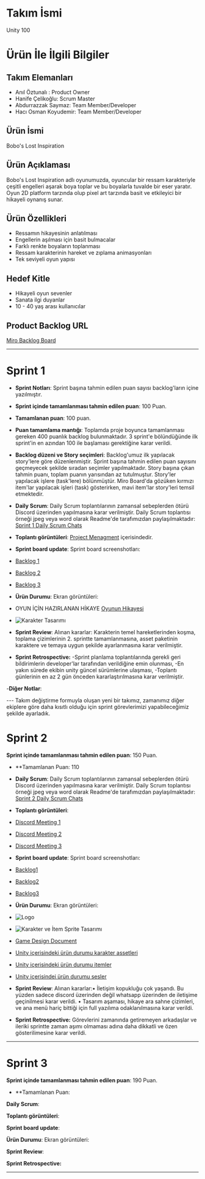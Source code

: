 # **Takım İsmi**

Unity 100

# Ürün İle İlgili Bilgiler

## Takım Elemanları

- Anıl Öztunalı : Product Owner
- Hanife Çelikoğlu: Scrum Master
- Abdurrazzak Saymaz: Team Member/Developer
- Hacı Osman Koyudemir: Team Member/Developer

## Ürün İsmi
Bobo's Lost Inspiration


## Ürün Açıklaması
Bobo's Lost Inspiration adlı oyunumuzda, oyuncular bir ressam karakteriyle çeşitli engelleri aşarak boya toplar ve bu boyalarla tuvalde bir eser yaratır. Oyun 2D platform tarzında olup pixel art tarzında basit ve etkileyici bir  hikayeli oynanış sunar. 
## Ürün Özellikleri
- Ressamın hikayesinin anlatılması
- Engellerin aşılması için basit bulmacalar
- Farklı renkte boyaların toplanması
- Ressam karakterinin hareket ve zıplama animasyonları
- Tek seviyeli oyun yapısı



## Hedef Kitle
- Hikayeli oyun sevenler
- Sanata ilgi duyanlar
- 10 - 40 yaş arası kullanıcılar


## Product Backlog URL

[Miro Backlog Board](https://miro.com/app/board/uXjVK2i0u6o=/)

---

# Sprint 1
- **Sprint Notları**: Sprint başına tahmin edilen puan sayısı backlog'ların içine yazılmıştır. 

- **Sprint içinde tamamlanması tahmin edilen puan**: 100 Puan.
- **Tamamlanan puan**: 100 puan.
  
- **Puan tamamlama mantığı**: Toplamda proje boyunca tamamlanması gereken 400 puanlık backlog bulunmaktadır. 3 sprint'e bölündüğünde ilk sprint'in en azından 100 ile başlaması gerektiğine karar verildi.

- **Backlog düzeni ve Story seçimleri**: Backlog'umuz ilk yapılacak story'lere göre düzenlenmiştir. Sprint başına tahmin edilen puan sayısını geçmeyecek şekilde sıradan seçimler yapılmaktadır. Story başına çıkan tahmin puanı, toplam puanın yarısından az tutulmuştur. Story'ler yapılacak işlere (task'lere) bölünmüştür. Miro Board'da gözüken kırmızı item'lar yapılacak işleri (task) gösterirken, mavi item'lar story'leri temsil etmektedir.



- **Daily Scrum**: Daily Scrum toplantılarının zamansal sebeplerden ötürü Discord üzerinden  yapılmasına karar verilmiştir. Daily Scrum toplantısı örneği jpeg veya word olarak Readme'de tarafımızdan paylaşılmaktadır: [Sprint 1 Daily Scrum Chats](https://github.com/hanifecelikoglu/unity100/blob/main/ProjectMenagement/Sprint%20Documents/DailyScrumMeetingNotesSprint1_.docx)

- **Toplantı görüntüleri**: [Project Menagment](https://github.com/hanifecelikoglu/unity100/tree/main/ProjectMenagement) içerisindedir.

- **Sprint board update**: Sprint board screenshotları:
- [Backlog 1](https://github.com/hanifecelikoglu/unity100/blob/main/ProjectMenagement/Sprint%20Documents/Backlog_1.png)
- [Backlog 2](https://github.com/hanifecelikoglu/unity100/blob/main/ProjectMenagement/Sprint%20Documents/Backlog_2.png)
- [Backlog 3](https://github.com/hanifecelikoglu/unity100/blob/main/ProjectMenagement/Sprint%20Documents/Backlog_3.png)
  


- **Ürün Durumu**: Ekran görüntüleri:
  
-  OYUN İÇİN HAZIRLANAN HİKAYE [Oyunun Hikayesi](https://github.com/hanifecelikoglu/unity100/blob/main/ProjectMenagement/Sprint%20Documents/oyun%20hikayesi.docx)
  
- ![Karakter Tasarımı](https://github.com/hanifecelikoglu/unity100/blob/main/ProjectMenagement/Sprint%20Documents/KARAKTER_TASARIMI_SPRITELAR.jpg)
 

- **Sprint Review**: 
Alınan kararlar: Karakterin temel hareketlerinden koşma, toplama çizimlerinin  2. sprintte tamamlanmasına, asset paketinin karaktere  ve temaya uygun şekilde ayarlanmasına karar verilmiştir.

- **Sprint Retrospective:**
-Sprint planlama toplantılarında gerekli geri bildirimlerin developer'lar tarafından verildiğine emin olunması,
-En yakın sürede ekibin unity güncel sürümlerine ulaşması,
-Toplantı günlerinin en az 2 gün önceden kararlaştırılmasına karar verilmiştir.


-**Diğer Notlar**:

--- Takım değiştirme formuyla oluşan yeni bir takımız, zamanımız diğer ekiplere göre daha kısıtlı olduğu için sprint görevlerimizi yapabileceğimiz şekilde ayarladık.

# Sprint 2

**Sprint içinde tamamlanması tahmin edilen puan**: 150 Puan.
-  **Tamamlanan Puan: 110
-  **Daily Scrum**: Daily Scrum toplantılarının zamansal sebeplerden ötürü Discord üzerinden  yapılmasına karar verilmiştir. Daily Scrum toplantısı örneği jpeg veya word olarak Readme'de tarafımızdan paylaşılmaktadır: [Sprint 2 Daily Scrum Chats](https://github.com/hanifecelikoglu/unity100/blob/main/ProjectMenagement/Sprint%20Documents/DailyScrumMeetingNotesSprint2.docx)

-  **Toplantı görüntüleri**:
- [Discord Meeting 1](https://github.com/hanifecelikoglu/unity100/blob/main/ProjectMenagement/Sprint%20Documents/S2_discord_meeting.png)
- [Discord Meeting 2](https://github.com/hanifecelikoglu/unity100/blob/main/ProjectMenagement/Sprint%20Documents/S2_discord_meeting2_png.png)
- [Discord Meeting 3](https://github.com/hanifecelikoglu/unity100/blob/main/ProjectMenagement/Sprint%20Documents/S2_discord_meeting3.png)
  
-  **Sprint board update**: Sprint board screenshotları:
-  [Backlog1](https://github.com/hanifecelikoglu/unity100/blob/main/ProjectMenagement/Sprint%20Documents/S2_backlog1.png)
-  [Backlog2](https://github.com/hanifecelikoglu/unity100/blob/main/ProjectMenagement/Sprint%20Documents/S2_backlog2.png)
-  [Backlog3](https://github.com/hanifecelikoglu/unity100/blob/main/ProjectMenagement/Sprint%20Documents/S2_backlog3.png)

-  **Ürün Durumu**: Ekran görüntüleri:
- ![Logo](https://github.com/hanifecelikoglu/unity100/blob/main/ProjectMenagement/Sprint%20Documents/Logo.png) 
- ![Karakter ve İtem Sprite Tasarımı](https://github.com/hanifecelikoglu/unity100/blob/main/ProjectMenagement/Sprint%20Documents/Ads%C4%B1z_Resim.jpg?raw=true)
- [Game Design Document](https://github.com/hanifecelikoglu/unity100/blob/main/ProjectMenagement/Sprint%20Documents/Game-Design-Document-Template.docx)
- [Unity içerisindeki ürün durumu karakter assetleri](https://github.com/hanifecelikoglu/unity100/blob/main/ProjectMenagement/Sprint%20Documents/unity%C3%BCr%C3%BCndurumu1.png)
- [Unity içerisindeki ürün durumu itemler](https://github.com/hanifecelikoglu/unity100/blob/main/ProjectMenagement/Sprint%20Documents/unityurundurumu3.png)
- [Unity içerisindei ürün durumu sesler](https://github.com/hanifecelikoglu/unity100/blob/main/ProjectMenagement/Sprint%20Documents/unityurundurumu2.png)
 
-  **Sprint Review**:
Alınan kararlar:•	İletişim kopukluğu çok yaşandı. Bu yüzden sadece discord üzerinden değil whatsapp üzerinden de iletişime geçinilmesi karar verildi.
•	Tasarım aşaması, hikaye ara sahne çizimleri, ve ana menü hariç bittiği için full yazılıma odaklanılmasına karar verildi.


-  **Sprint Retrospective:** Görevlerini zamanında getiremeyen arkadaşlar ve ileriki sprintte zaman aşımı olmaması adına daha dikkatli ve özen gösterilimesine karar verildi.

 


---

# Sprint 3
**Sprint içinde tamamlanması tahmin edilen puan**: 190 Puan.
-  **Tamamlanan Puan: 

**Daily Scrum**:

**Toplantı görüntüleri**:


**Sprint board update**:

**Ürün Durumu**: Ekran görüntüleri:

**Sprint Review**:

**Sprint Retrospective:**



---
